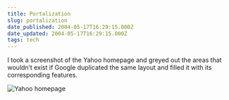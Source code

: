```yaml
---
title: Portalization
slug: portalization
date_published: 2004-05-17T16:29:15.000Z
date_updated: 2004-05-17T16:29:15.000Z
tags: tech
---
```


I took a screenshot of the Yahoo homepage and greyed out the areas that wouldn’t exist if Google duplicated the same layout and filled it with its corresponding features.

![Yahoo homepage](http://www.dashes.com/anil/stuff/yahoo.png)
